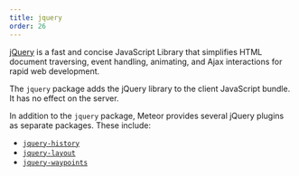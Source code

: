```yaml
---
title: jquery
order: 26
---
```


[jQuery](http://jquery.com/) is a fast and concise JavaScript
Library that simplifies HTML document traversing, event handling,
animating, and Ajax interactions for rapid web development.

The `jquery` package adds the jQuery library to the client JavaScript
bundle. It has no effect on the server.

In addition to the `jquery` package, Meteor provides several jQuery
plugins as separate packages. These include:

* [`jquery-history`](https://github.com/balupton/history.js)
* [`jquery-layout`](http://layout.jquery-dev.net/)
* [`jquery-waypoints`](http://imakewebthings.com/jquery-waypoints/)
